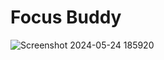 # Focus Buddy


![Screenshot 2024-05-24 185920](https://github.com/Jhoneric12/FocusBuddy-pomodoro-app/assets/95606482/8592b798-8021-480e-91a5-ece29cd1f6a7)
